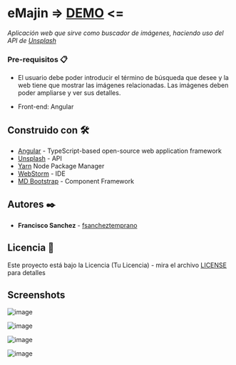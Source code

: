 # eMajin => [DEMO](https://fsancheztemprano.github.io/emajin) <=

_Aplicación web que sirve como buscador de imágenes, haciendo uso del API de [Unsplash](https://unsplash.com/)_

### Pre-requisitos 📋

- El usuario debe poder introducir el término de búsqueda que desee y la web tiene que mostrar las imágenes relacionadas. Las imágenes deben poder ampliarse y ver sus detalles.

- Front-end: Angular

## Construido con 🛠️

* [Angular](https://angular.io/) - TypeScript-based open-source web application framework 
* [Unsplash](https://unsplash.com/) - API
* [Yarn](https://yarnpkg.com/) Node Package Manager
* [WebStorm](https://www.jetbrains.com/webstorm/) - IDE
* [MD Bootstrap](https://mdbootstrap.com/docs/angular/) - Component Framework

## Autores ✒️

* **Francisco Sanchez** - [fsancheztemprano](https://github.com/fsancheztemprano)

## Licencia 📄

Este proyecto está bajo la Licencia (Tu Licencia) - mira el archivo [LICENSE](LICENSE) para detalles

## Screenshots


![image](https://user-images.githubusercontent.com/43641397/87604250-9ad41200-c6f8-11ea-9075-8b59b845ee3e.png)

![image](https://user-images.githubusercontent.com/43641397/87604360-a58ea700-c6f8-11ea-8c13-7543889cd7e0.png)

![image](https://user-images.githubusercontent.com/43641397/87597693-842abc80-c6f2-11ea-8de3-01bd9b092ee9.png)

![image](https://user-images.githubusercontent.com/43641397/87604945-dc64bd00-c6f8-11ea-92fe-8f04ad355424.png)
